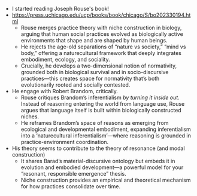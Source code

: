 * I started reading Joseph Rouse's book! 
* https://press.uchicago.edu/ucp/books/book/chicago/S/bo202330194.html
	* Rouse merges practice theory with niche construction in biology, arguing that human social practices evolved as biologically active environments that shape and are shaped by human beings.
	* He rejects the age-old separations of “nature vs society,” “mind vs body,” offering a naturecultural framework that deeply integrates embodiment, ecology, and sociality.
	* Crucially, he develops a two-dimensional notion of normativity, grounded both in biological survival and in socio-discursive practices—this creates space for normativity that’s both evolutionarily rooted and socially contested.
* He engage with Robert Brandom, critically.
	* Rouse critiques Brandom’s inferentialism *by turning it inside out*. Instead of reasoning entering the world from language use, Rouse argues that language itself is built within biologically constructed niches.
	* He reframes Brandom’s space of reasons as emerging from ecological and developmental embodiment, expanding inferentialism into a ‘naturecultural inferentialism’—where reasoning is grounded in practice-environment coordination.
* His theory seems to contribute to the theory of resonance (and modal construction)
	* It shares Barad’s material-discursive ontology but embeds it in evolution and embodied development—a powerful model for your “resonant, responsible emergence” thesis.
	* Niche construction provides an empirical and theoretical mechanism for how practices consolidate over time.